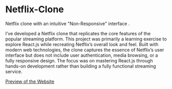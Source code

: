 # Netflix-Clone
Netflix clone with an intuitive "Non-Responsive" interface .

I’ve developed a Netflix clone that replicates the core features of the popular streaming platform. This project was primarily a learning exercise to explore React.js while recreating Netflix’s overall look and feel. Built with modern web technologies, the clone captures the essence of Netflix’s user interface but does not include user authentication, media browsing, or a fully responsive design. The focus was on mastering React.js through hands-on development rather than building a fully functional streaming service.

[Preview of the Website](aryanprojects-draft1-nflxclone.netlify.app)
